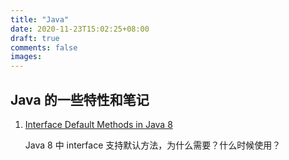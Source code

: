 ```yaml
---
title: "Java"
date: 2020-11-23T15:02:25+08:00
draft: true
comments: false
images:
---
```


## Java 的一些特性和笔记

1. [Interface Default Methods in Java 8](https://dzone.com/articles/interface-default-methods-java)

   Java 8 中 interface 支持默认方法，为什么需要？什么时候使用？

